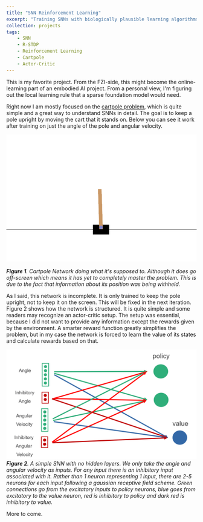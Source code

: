 ```yaml
---
title: "SNN Reinforcement Learning"
excerpt: "Training SNNs with biologically plausible learning algorithms on Reinforcement Learning problems. [Learn more](/projects/01_cartpole/)<br/><img src='/images/projects/cartpole.gif'>"
collection: projects
tags: 
    - SNN
    - R-STDP
    - Reinforcement Learning
    - Cartpole
    - Actor-Critic
---
```


This is my favorite project. From the FZI-side, this might become the online-learning part of an embodied AI project. From a personal view, I'm figuring out the local learning rule that a sparse foundation model would need. 

Right now I am mostly focused on the [cartpole problem](https://gymnasium.farama.org/environments/classic_control/cart_pole/), which is quite simple and a great way to understand SNNs in detail. The goal is to keep a pole upright by moving the cart that it stands on. Below you can see it work after training on just the angle of the pole and angular velocity.

![Cartpole in action](/images/projects/cartpole.gif)

*__Figure 1__. Cartpole Network doing what it's supposed to. Although it does go off-screen which means it has yet to completely master the problem. This is due to the fact that information about its position was being withheld.*

As I said, this network is incomplete. It is only trained to keep the pole upright, not to keep it on the screen. This will be fixed in the next iteration. Figure 2 shows how the network is structured. It is quite simple and some readers may recognize an actor-critic setup. The setup was essential, because I did not want to provide any information except the rewards given by the environment. A smarter reward function greatly simplifies the problem, but in my case the network is forced to learn the value of its states and calculate rewards based on that.

![The SNN as it stands](/images/projects/snn.png)
*__Figure 2__. A simple SNN with no hidden layers. We only take the angle and angular velocity as inputs. For any input there is an inhibitory input associated with it. Rather than 1 neuron representing 1 input, there are 2-5 neurons for each input following a gaussian receptive field scheme. Green connections go from the excitatory inputs to policy neurons, blue goes from excitatory to the value neuron, red is inhibitory to policy and dark red is inhibitory to value.*

More to come.